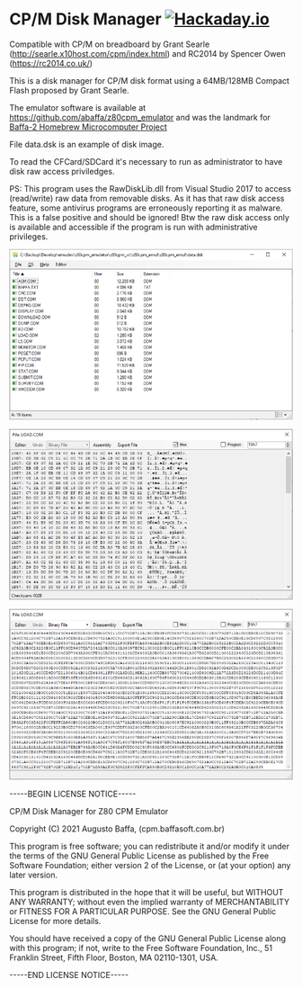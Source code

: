 # CP/M Disk Manager [![Hackaday.io](https://img.shields.io/badge/Hackaday.io--blue.svg)](https://hackaday.io/project/183266-baffa-2-homebrew-microcomputer)
 
 Compatible with CP/M on breadboard by Grant Searle (http://searle.x10host.com/cpm/index.html)
 and RC2014 by Spencer Owen (https://rc2014.co.uk/)

This is a disk manager for CP/M disk format using a 64MB/128MB Compact Flash proposed by Grant Searle.

The emulator software is available at https://github.com/abaffa/z80cpm_emulator and was the landmark for [Baffa-2 Homebrew Microcomputer Project](https://baffa-2.baffasoft.com.br)

File data.dsk is an example of disk image.

To read the CFCard/SDCard it's necessary to run as administrator to have disk raw access priviledges. 

PS: This program uses the RawDiskLib.dll from Visual Studio 2017 to access (read/write) raw data from removable disks. As it has that raw disk access feature, some antivirus programs are erroneously reporting it as malware. This is a false positive and should be ignored! Btw the raw disk access only is available and accessible if the program is run with administrative privileges.

![cpm_dm1](_images/cpm_dm1.png)

![cpm_dm2](_images/cpm_dm2.png)

![cpm_dm3](_images/cpm_dm3.png)

-----BEGIN LICENSE NOTICE----- 

CP/M Disk Manager for Z80 CPM Emulator

Copyright (C) 2021  Augusto Baffa, (cpm.baffasoft.com.br)

This program is free software; you can redistribute it and/or
modify it under the terms of the GNU General Public License
as published by the Free Software Foundation; either version 2
of the License, or (at your option) any later version.

This program is distributed in the hope that it will be useful,
but WITHOUT ANY WARRANTY; without even the implied warranty of
MERCHANTABILITY or FITNESS FOR A PARTICULAR PURPOSE.  See the
GNU General Public License for more details.

You should have received a copy of the GNU General Public License
along with this program; if not, write to the Free Software
Foundation, Inc., 51 Franklin Street, Fifth Floor, Boston, MA  02110-1301, USA.

-----END LICENSE NOTICE----- 
